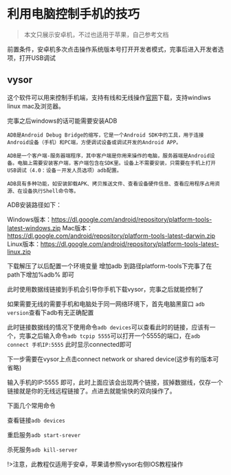 # 利用电脑控制手机的技巧

> 本文只展示安卓机，不过也适用于苹果，自己参考文档

前置条件，安卓机多次点击操作系统版本号打开开发者模式，完事后进入开发者选项，打开USB调试

## vysor

这个软件可以用来控制手机端，支持有线和无线操作[官网](https://www.vysor.io/)下载，支持windiws linux mac及浏览器。

完事之后windows的话可能需要安装ADB

```
ADB是Android Debug Bridge的缩写，它是一个Android SDK中的工具，用于连接Android设备（手机）和PC端，方便调试设备或调试开发的Android APP。

ADB是一个客户端-服务器端程序，其中客户端是你用来操作的电脑，服务器端是Android设备。电脑上需要安装客户端，客户端包含在SDK里。设备上不需要安装，只需要在手机上打开USB调试（4.0：设备－开发人员选项）adb配置。

ADB具有多种功能，如安装卸载APK、拷贝推送文件、查看设备硬件信息、查看应用程序占用资源、在设备执行Shell命令等。
```

ADB安装路径如下：

Windows版本：https://dl.google.com/android/repository/platform-tools-latest-windows.zip
Mac版本：https://dl.google.com/android/repository/platform-tools-latest-darwin.zip
Linux版本：https://dl.google.com/android/repository/platform-tools-latest-linux.zip

下载解压了以后配置一个环境变量 增加adb 到路径platform-tools下完事了在path下增加%adb% 即可

此时使用数据线链接到手机会引导你手机下载vysor，完事之后就能控制了

如果需要无线的需要手机和电脑处于同一网络环境下，首先电脑黑窗口 `adb version`查看下adb有无正确配置

此时链接数据线的情况下使用命令`adb devices`可以查看此时的链接，应该有一个，完事之后输入命令`adb tcpip 5555`可以打开一个5555的端口，在`adb connect 手机IP:5555` 此时显示connected即可

下一步需要在vysor上点击connect network or shared device(这步有的版本可省略)

输入手机的IP:5555 即可，此时上面应该会出现两个链接，拔掉数据线，仅存一个链接就是你的无线远程链接了。点进去就能愉快的双向操作了。

下面几个常用命令

查看链接`adb devices`

重启服务`adb start-srever`

杀死服务`adb kill-server`

!>注意，此教程仅适用于安卓，苹果请参照vysor右侧IOS教程操作





